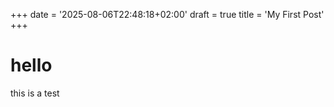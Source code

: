 +++
date = '2025-08-06T22:48:18+02:00'
draft = true
title = 'My First Post'
+++
# hello

this is a test